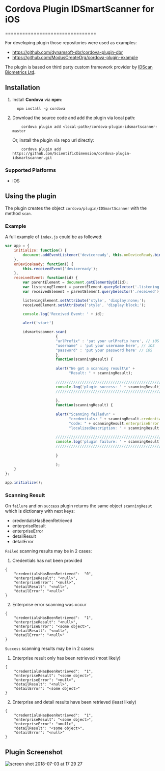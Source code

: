 # Cordova Plugin IDSmartScanner for iOS
================================

For developing plugin those repositories were used as examples:
* https://github.com/dynamsoft-dbr/cordova-plugin-dbr
* https://github.com/ModusCreateOrg/cordova-plugin-example

The plugin is based on third party custom framework provider by [IDScan Biometrics Ltd](https://www.idscan.com/).

## Installation
1. Install **Cordova** via **npm**:

      ```  
        npm install -g cordova
    ```

2. Download the source code and add the plugin via local path:
    
    ```
        cordova plugin add <local-path>/cordova-plugin-idsmartscanner-master
    ```

   Or, install the plugin via repo url directly:
    
    ```
        cordova plugin add https://github.com/ScientificDimension/cordova-plugin-idsmartscanner.git
    ```

### Supported Platforms

- iOS


## Using the plugin ##
The plugin creates the object `cordova/plugin/IDSmartScanner` with the method `scan`.

### Example

A full example of `index.js` could be as followed:

```js
var app = {
    initialize: function() {
        document.addEventListener('deviceready', this.onDeviceReady.bind(this), false);
    },
    onDeviceReady: function() {
        this.receivedEvent('deviceready');
    },
    receivedEvent: function(id) {
        var parentElement = document.getElementById(id);
        var listeningElement = parentElement.querySelector('.listening');
        var receivedElement = parentElement.querySelector('.received');

        listeningElement.setAttribute('style', 'display:none;');
        receivedElement.setAttribute('style', 'display:block;');

        console.log('Received Event: ' + id);
        
        alert('start')

        idsmartscanner.scan(
                       {
                       "urlPrefix" : 'put your urlPrefix here', // iOS
                       "username" : 'put your username here', // iOS
                       "password" : 'put your password here' // iOS
                       },
                       function(scanningResult) {
                       
                       alert("We got a scanning result\n" +
                             "Result: " + scanningResult);
                       
                       ///////////////////////////////////////////////////////////////
                       console.log('plugin success: ' + scanningResult)
                       ///////////////////////////////////////////////////////////////
                       
                       },
                       function(scanningResult) {
                       
                       alert("Scanning failed\n" +
                             "credentials: " + scanningResult.credentials + "\n" +
                             "code: " + scanningResult.enterpriseError.code + "\n" +
                             "localizedDescription: " + scanningResult.enterpriseError.localizedDescription + "\n");
                       
                       ///////////////////////////////////////////////////////////////
                       console.log('plugin failure: ' + scanningResult)
                       ///////////////////////////////////////////////////////////////
                       
                       }
                       
                       );
    }
};

app.initialize();

```

### Scanning Result

On `failure` and on `success` plugin returns the same object `scanningResut` which is dictionary with next keys:

* credentialsHasBeenRetrieved
* enterpriseResult
* enterpriseError
* detailResult
* detailError

`Failed` scanning results may be in 2 cases:

1. Credentials has not been provided

```
{
    "credentialsHasBeenRetrieved":  "0",
    "enterpriseResult": "<null>",
    "enterpriseError": "<null>",
    "detailResult": "<null>",
    "detailError": "<null>"
}
```
2. Enterprise error scanning was occur

```
{
    "credentialsHasBeenRetrieved":  "1",
    "enterpriseResult": "<null>",
    "enterpriseError": "<some object>",
    "detailResult": "<null>",
    "detailError": "<null>"
}
```

`Success` scanning results may be in 2 cases:

1. Enterprise result only has been retrieved (most likely)

```
{
    "credentialsHasBeenRetrieved":  "1",
    "enterpriseResult": "<some object>",
    "enterpriseError": "<null>",
    "detailResult": "<null>",
    "detailError": "<some object>"
}
```
2. Enterprise and detail results have been retrieved (least likely)

```
{
    "credentialsHasBeenRetrieved":  "1",
    "enterpriseResult": "<some object>",
    "enterpriseError": "<null>",
    "detailResult": "<some object>",
    "detailError": "<null>"
}
```
## Plugin Screenshot

![screen shot 2018-07-03 at 17 29 27](https://user-images.githubusercontent.com/27812408/42226482-bb65da40-7ee7-11e8-94a6-1f3b8f67cf7d.png)
